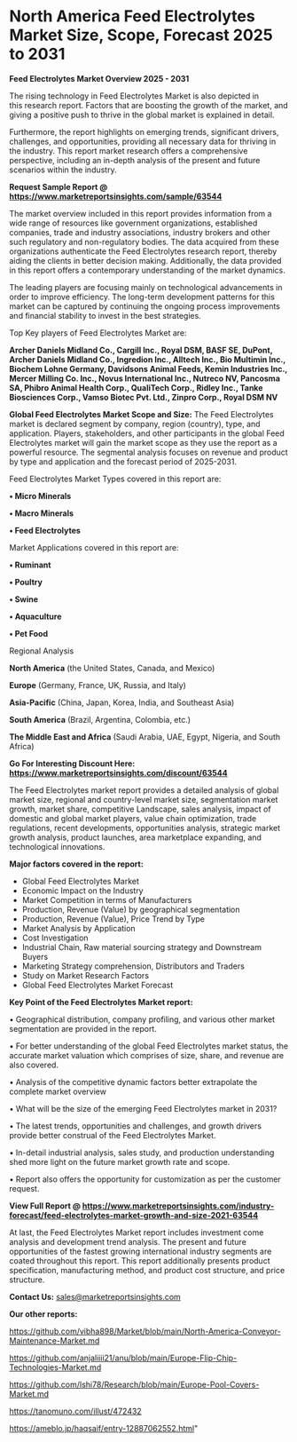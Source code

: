 # North America Feed Electrolytes Market Size, Scope, Forecast 2025 to 2031

<Strong> Feed Electrolytes Market Overview 2025 - 2031</strong>

The rising technology in Feed Electrolytes Market is also depicted in this research report. Factors that are boosting the growth of the market, and giving a positive push to thrive in the global market is explained in detail.

Furthermore, the report highlights on emerging trends, significant drivers, challenges, and opportunities, providing all necessary data for thriving in the industry. This report market research offers a comprehensive perspective, including an in-depth analysis of the present and future scenarios within the industry.

<strong>Request Sample Report @ <a href=https://www.marketreportsinsights.com/sample/63544>https://www.marketreportsinsights.com/sample/63544</a></strong>

The market overview included in this report provides information from a wide range of resources like government organizations, established companies, trade and industry associations, industry brokers and other such regulatory and non-regulatory bodies. The data acquired from these organizations authenticate the Feed Electrolytes research report, thereby aiding the clients in better decision making. Additionally, the data provided in this report offers a contemporary understanding of the market dynamics.

The leading players are focusing mainly on technological advancements in order to improve efficiency. The long-term development patterns for this market can be captured by continuing the ongoing process improvements and financial stability to invest in the best strategies.

Top Key players of Feed Electrolytes Market are:

<strong>Archer Daniels Midland Co., Cargill Inc., Royal DSM, BASF SE, DuPont, Archer Daniels Midland Co., Ingredion Inc., Alltech Inc., Bio Multimin Inc., Biochem Lohne Germany, Davidsons Animal Feeds, Kemin Industries Inc., Mercer Milling Co. Inc., Novus International Inc., Nutreco NV, Pancosma SA, Phibro Animal Health Corp., QualiTech Corp., Ridley Inc., Tanke Biosciences Corp., Vamso Biotec Pvt. Ltd., Zinpro Corp., Royal DSM NV</strong>

<strong><b>Global Feed Electrolytes Market Scope and Size:</b></strong>
The Feed Electrolytes market is declared segment by company, region (country), type, and application. Players, stakeholders, and other participants in the global Feed Electrolytes market will gain the market scope as they use the report as a powerful resource. The segmental analysis focuses on revenue and product by type and application and the forecast period of 2025-2031.

Feed Electrolytes Market Types covered in this report are:

<strong>• Micro Minerals

• Macro Minerals

• Feed Electrolytes</strong>

Market Applications covered in this report are:

<strong>• Ruminant

• Poultry

• Swine

• Aquaculture

• Pet Food</strong> 

Regional Analysis

<strong>North America</strong> (the United States, Canada, and Mexico)

<strong>Europe</strong> (Germany, France, UK, Russia, and Italy)

<strong>Asia-Pacific</strong> (China, Japan, Korea, India, and Southeast Asia)

<strong>South America</strong> (Brazil, Argentina, Colombia, etc.)

<strong>The Middle East and Africa</strong> (Saudi Arabia, UAE, Egypt, Nigeria, and South Africa)

<strong>Go For Interesting Discount Here: <a href=https://www.marketreportsinsights.com/discount/63544>https://www.marketreportsinsights.com/discount/63544</a></strong>

The Feed Electrolytes market report provides a detailed analysis of global market size, regional and country-level market size, segmentation market growth, market share, competitive Landscape, sales analysis, impact of domestic and global market players, value chain optimization, trade regulations, recent developments, opportunities analysis, strategic market growth analysis, product launches, area marketplace expanding, and technological innovations.

<strong><b>Major factors covered in the report:</b></strong>
<ul>
  <li>Global Feed Electrolytes Market </li>
  <li>Economic Impact on the Industry</li>
  <li>Market Competition in terms of Manufacturers</li>
  <li>Production, Revenue (Value) by geographical segmentation</li>
  <li>Production, Revenue (Value), Price Trend by Type</li>
  <li>Market Analysis by Application</li>
  <li>Cost Investigation</li>
  <li>Industrial Chain, Raw material sourcing strategy and Downstream Buyers</li>
  <li>Marketing Strategy comprehension, Distributors and Traders</li>
  <li>Study on Market Research Factors</li>
  <li>Global Feed Electrolytes Market Forecast</li>
</ul>

<strong><b>Key Point of the Feed Electrolytes Market report:</b></strong>

• Geographical distribution, company profiling, and various other market segmentation are provided in the report.

• For better understanding of the global Feed Electrolytes market status, the accurate market valuation which comprises of size, share, and revenue are also covered.

• Analysis of the competitive dynamic factors better extrapolate the complete market overview

• What will be the size of the emerging Feed Electrolytes market in 2031?

• The latest trends, opportunities and challenges, and growth drivers provide better construal of the Feed Electrolytes Market.

• In-detail industrial analysis, sales study, and production understanding shed more light on the future market growth rate and scope.

• Report also offers the opportunity for customization as per the customer request.

<strong><b>View Full Report @ <a href=https://www.marketreportsinsights.com/industry-forecast/feed-electrolytes-market-growth-and-size-2021-63544>https://www.marketreportsinsights.com/industry-forecast/feed-electrolytes-market-growth-and-size-2021-63544</a></b></strong>


At last, the Feed Electrolytes Market report includes investment come analysis and development trend analysis. The present and future opportunities of the fastest growing international industry segments are coated throughout this report. This report additionally presents product specification, manufacturing method, and product cost structure, and price structure.

<strong>Contact Us:</strong>
sales@marketreportsinsights.com

<strong>Our other reports:</strong>

<a href=https://github.com/vibha898/Market/blob/main/North-America-Conveyor-Maintenance-Market.md>https://github.com/vibha898/Market/blob/main/North-America-Conveyor-Maintenance-Market.md</a>

<a href=https://github.com/anjaliiii21/anu/blob/main/Europe-Flip-Chip-Technologies-Market.md>https://github.com/anjaliiii21/anu/blob/main/Europe-Flip-Chip-Technologies-Market.md</a>

<a href=https://github.com/Ishi78/Research/blob/main/Europe-Pool-Covers-Market.md>https://github.com/Ishi78/Research/blob/main/Europe-Pool-Covers-Market.md</a>

<a href=https://tanomuno.com/illust/472432>https://tanomuno.com/illust/472432</a>

<a href=https://ameblo.jp/haqsaif/entry-12887062552.html>https://ameblo.jp/haqsaif/entry-12887062552.html</a>"
